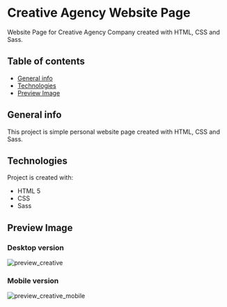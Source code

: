 # Creative Agency Website Page
Website Page for Creative Agency Company created with HTML, CSS and Sass.  

## Table of contents
* [General info](#general-info)
* [Technologies](#technologies)
* [Preview Image](#preview-image) 

## General info
This project is simple personal website page created with HTML, CSS and Sass.
	
## Technologies
Project is created with:
* HTML 5
* CSS
* Sass
	
## Preview Image

### Desktop version

![preview_creative](https://github.com/superdzoni/creative_agency_website/assets/107106360/92d8a57b-2adf-4630-8a63-7c1b196345f2)

### Mobile version

![preview_creative_mobile](https://github.com/superdzoni/creative_agency_website/assets/107106360/9b182666-6b2d-4202-a28c-e9c35b1d65ca)
